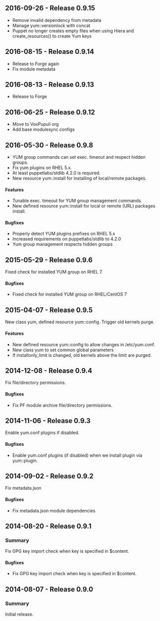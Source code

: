 ## 2016-09-26 - Release 0.9.15

- Remove invalid dependency from metadata
- Manage yum::versionlock with concat
- Puppet no longer creates empty files when using Hiera and create_resources()
  to create Yum keys

## 2016-08-15 - Release 0.9.14

- Release to Forge again
- Fix module metadata

## 2016-08-13 - Release 0.9.13

- Release to Forge

## 2016-06-25 - Release 0.9.12

- Move to VoxPupuli org
- Add base modulesync configs

## 2016-05-30 - Release 0.9.8

- YUM group commands can set exec. timeout and respect hidden groups.
- Fix yum plugins on RHEL 5.x.
- At least puppetlabs/stdlib 4.2.0 is required.
- New resource yum::install for installing of local/remote packages.

#### Features

- Tunable exec. timeout for YUM group management commands.
- New defined resource yum::install for local or remote (URL) packages install.

#### Bugfixes

- Properly detect YUM plugins prefixes on RHEL 5.x
- Increased requirements on puppetlabs/stdlib to 4.2.0
- Yum group management respects hidden groups

## 2015-05-29 - Release 0.9.6

Fixed check for installed YUM group on RHEL 7.

#### Bugfixes

- Fixed check for installed YUM group on RHEL/CentOS 7

## 2015-04-07 - Release 0.9.5

New class yum, defined resource yum::config. Trigger old kernels purge.

#### Features

- New defined resource yum::config to allow changes in /etc/yum.conf.
- New class yum to set common global parameters
- If installonly\_limit is changed, old kernels above the limit are purged.

## 2014-12-08 - Release 0.9.4

Fix file/directory permissions.

#### Bugfixes

- Fix PF module archive file/directory permissions.

## 2014-11-06 - Release 0.9.3

Enable yum.conf plugins if disabled.

#### Bugfixes

- Enable yum.conf plugins (if disabled) when we
  install plugin via yum::plugin.

## 2014-09-02 - Release 0.9.2

Fix metadata.json

#### Bugfixes

- Fix metadata.json module dependencies

## 2014-08-20 - Release 0.9.1

### Summary

Fix GPG key import check when key is specified in $content.

#### Bugfixes

- Fix GPG key import check when key is specified in $content.

## 2014-08-07 - Release 0.9.0

### Summary

Initial release.
